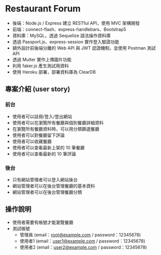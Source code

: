 # Restaurant Forum
- 後端：Node.js / Express 建立 RESTful API，使用 MVC 架構開發
- 前端：connect-flash、express-handlebars、Bootstrap5
- 資料庫：MySQL，透過 Sequelize 語法操作資料庫
- 透過 Passport.js、express-session 實作登入驗證功能
- 額外設計前後端分離的 Web API 與 JWT 認證機制，並使用 Postman 測試 API
- 透過 Multer 實作上傳圖片功能
- 利用 faker.js 產生測試用資料
- 使用 Heroku 部署，部署資料庫為 ClearDB

## 專案介紹 (user story)
### 前台
- 使用者可以註冊/登入/登出網站
- 使用者可以在瀏覽所有餐廳與個別餐廳詳細資料
- 在瀏覽所有餐廳資料時，可以用分類篩選餐廳
- 使用者可以對餐廳留下評論
- 使用者可以收藏餐廳
- 使用者可以查看最新上架的 10 筆餐廳
- 使用者可以查看最新的 10 筆評論

### 後台
- 只有網站管理者可以登入網站後台
- 網站管理者可以在後台管理餐廳的基本資料
- 網站管理者可以在後台管理餐廳分類

## 操作說明
- 使用者需要有帳號才能瀏覽餐廳
- 測試帳號
  - 管理員 (email：root@example.com / password：12345678)
  - 使用者1 (email：user1@example.com / password：12345678)
  - 使用者2 (email：user2@example.com / password：12345678)

